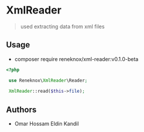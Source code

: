 # XmlReader
> used extracting data from xml files
## Usage
- composer require reneknox/xml-reader:v0.1.0-beta
```php
<?php

 use Reneknox\XmlReader\Reader;
 
 XmlReader::read($this->file);
```
## Authors
- Omar Hossam Eldin Kandil
